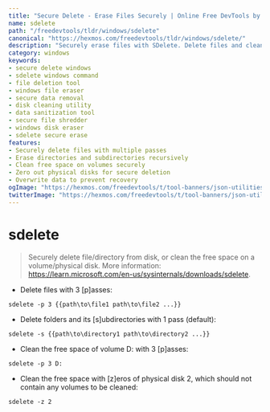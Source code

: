 ```yaml
---
title: "Secure Delete - Erase Files Securely | Online Free DevTools by Hexmos"
name: sdelete
path: "/freedevtools/tldr/windows/sdelete"
canonical: "https://hexmos.com/freedevtools/tldr/windows/sdelete/"
description: "Securely erase files with SDelete. Delete files and clean free space on Windows securely. Free online tool, no registration required."
category: windows
keywords:
- secure delete windows
- sdelete windows command
- file deletion tool
- windows file eraser
- secure data removal
- disk cleaning utility
- data sanitization tool
- secure file shredder
- windows disk eraser
- sdelete secure erase
features:
- Securely delete files with multiple passes
- Erase directories and subdirectories recursively
- Clean free space on volumes securely
- Zero out physical disks for secure deletion
- Overwrite data to prevent recovery
ogImage: "https://hexmos.com/freedevtools/t/tool-banners/json-utilities-banner.png"
twitterImage: "https://hexmos.com/freedevtools/t/tool-banners/json-utilities-banner.png"
---
```


# sdelete

> Securely delete file/directory from disk, or clean the free space on a volume/physical disk.
> More information: <https://learn.microsoft.com/en-us/sysinternals/downloads/sdelete>.

- Delete files with 3 [p]asses:

`sdelete -p 3 {{path\to\file1 path\to\file2 ...}}`

- Delete folders and its [s]ubdirectories with 1 pass (default):

`sdelete -s {{path\to\directory1 path\to\directory2 ...}}`

- Clean the free space of volume D: with 3 [p]asses:

`sdelete -p 3 D:`

- Clean the free space with [z]eros of physical disk 2, which should not contain any volumes to be cleaned:

`sdelete -z 2`
